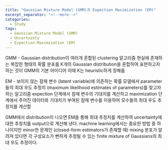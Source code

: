 ```yaml
---
title: "Gaussian Mixture Model (GMM)과 Expection Maximization (EM)"
excerpt_separator: "<!--more-->"
categories:
  - Study
tags:
  - Gaussian Mixture Model (GMM)
  - Uncertainty
  - Expection-Maximization (EM)
---
```


GMM - Gaussian distribution이 여러개 혼합된 clustering 알고리즘
현실에 존재하는 복잡한 형태의 확률 분포를 K개의 Gaussian distribution을 혼합하여 표현하고자 하는 것이 GMM의 기본 아이디어
이때 K는 heuristic하게 정해줌

EM - 보이지 않는 잠재 변수 (latent variable)에 의존하는 확률 모델에서 parameter들의 최대 우도 추정치 (maximum likelihood estimates of parameters)를 찾고자 하는 알고리즘
expection 단계에서 잠재 변수의 기대치를 계산하고 maximization 단계에서 주어진 데이터와 기대치가 부여된 잠재 변수를 이용하여 모수들의 최대 우도 추정치를 계산함

GMM에서 distribution이 나오면 EM을 통해 최대 추정치를 계산하여 uncertainty에 대한 추정치를 output으로 계산해 낸다.
machine learning에서는 중요한 방법 중 하나이지만 minor한 문제인 (closed-form estimators가 존재할 때) mixing 분포가 알려져 있다면 각 구성요소가 뻔하게 추정될 수 있는 finite mixture of Gaussians의 최대 우도 추정이다.
